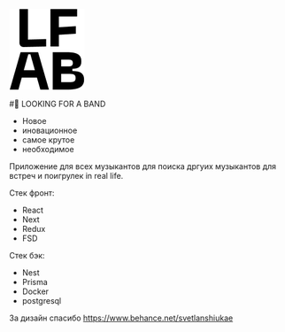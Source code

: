 ![LFAB](</gitimages/LF AB (2).png>)

#👋 LOOKING FOR A BAND


- Новое
- иновационное
- самое крутое
- необходимое

Приложение для всех музыкантов для поиска дргуих музыкантов для встреч и поигрулек in real life.

Стек фронт: 

- React 
- Next
- Redux
- FSD

Стек бэк:

- Nest
- Prisma
- Docker
- postgresql

За дизайн спасибо https://www.behance.net/svetlanshiukae
